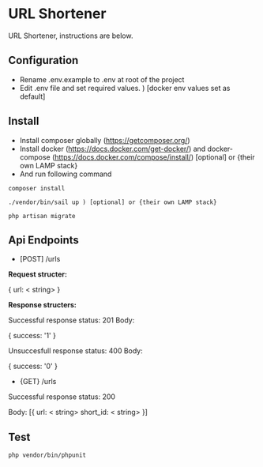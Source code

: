 
# URL Shortener

URL Shortener, instructions are below.

## Configuration
- Rename .env.example to .env at root of the project
- Edit .env file and set required values. ) [docker env values set as default]

## Install
- Install composer globally (https://getcomposer.org/)
- Install docker (https://docs.docker.com/get-docker/) and docker-compose (https://docs.docker.com/compose/install/) [optional] or {their own LAMP stack}
- And run following command
```
composer install

./vendor/bin/sail up ) [optional] or {their own LAMP stack}

php artisan migrate
```


## Api Endpoints
- [POST] /urls

**Request structer:**

{
	url: < string>
}


**Response structers:**

Successful response status: 201
Body:

{
	success: '1'
}

Unsuccesfull response status: 400
Body:

{
	success: '0'
}


- {GET} /urls

Successful response status: 200

Body:
[{
	url: < string>
	short_id: < string>
}]


## Test
```
php vendor/bin/phpunit
```